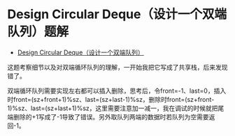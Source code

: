 # Design Circular Deque（设计一个双端队列）题解

 - [Design Circular Deque（设计一个双端队列）](https://leetcode-cn.com/problems/design-circular-deque/)

 这题考察细节以及对双端循环队列的理解，一开始我把它写成了共享栈，后来发现错了。
 
 双端循环队列需要实现左右都可以插入删除，思考后，令front=-1、last=0，插入时front=(sz+front+1)%sz、last=(sz+last-1)%sz，删除时front=(sz+front-1)%sz、last=(sz+last+1)%sz，这里需要注意加一减一，我在调试的时候就把尾端删除的+1写成了-1导致了错误。另外取队列两端的数据时若队列为空需要返回-1。
